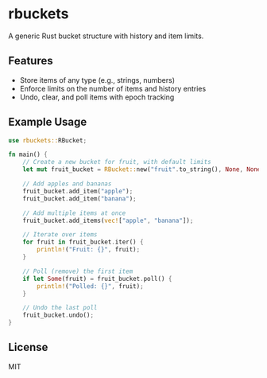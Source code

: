 # rbuckets

A generic Rust bucket structure with history and item limits.

## Features
- Store items of any type (e.g., strings, numbers)
- Enforce limits on the number of items and history entries
- Undo, clear, and poll items with epoch tracking

## Example Usage

```rust
use rbuckets::RBucket;

fn main() {
    // Create a new bucket for fruit, with default limits
    let mut fruit_bucket = RBucket::new("fruit".to_string(), None, None);

    // Add apples and bananas
    fruit_bucket.add_item("apple");
    fruit_bucket.add_item("banana");

    // Add multiple items at once
    fruit_bucket.add_items(vec!["apple", "banana"]);

    // Iterate over items
    for fruit in fruit_bucket.iter() {
        println!("Fruit: {}", fruit);
    }

    // Poll (remove) the first item
    if let Some(fruit) = fruit_bucket.poll() {
        println!("Polled: {}", fruit);
    }

    // Undo the last poll
    fruit_bucket.undo();
}
```

## License
MIT
